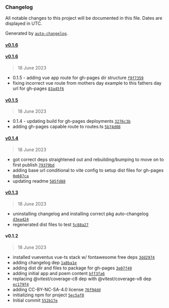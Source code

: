 ### Changelog

All notable changes to this project will be documented in this file. Dates are displayed in UTC.

Generated by [`auto-changelog`](https://github.com/CookPete/auto-changelog).

#### [v0.1.6](https://github.com/oberocks/happy-fathers-day-2023/compare/v0.1.6...v0.1.6)

#### [v0.1.6](https://github.com/oberocks/happy-fathers-day-2023/compare/v0.1.5...v0.1.6)

> 18 June 2023

- 0.1.5 - adding vue app route for gh-pages dir structure [`f9f7359`](https://github.com/oberocks/happy-fathers-day-2023/commit/f9f73597b3fb29f9252feef383c4c2455eee95e7)
- fixing incorrect vue route from mothers day example to this fathers day url for gh-pages [`83a45f6`](https://github.com/oberocks/happy-fathers-day-2023/commit/83a45f689b4c57bb324c110dab7ae85c334951d1)

#### [v0.1.5](https://github.com/oberocks/happy-fathers-day-2023/compare/v0.1.4...v0.1.5)

> 18 June 2023

- 0.1.4 - updating build for gh-pages deployments [`3276c3b`](https://github.com/oberocks/happy-fathers-day-2023/commit/3276c3bc1347bdbc73060bb5d1cf231636adedd3)
- adding gh-pages capable route to routes.ts [`5b74d08`](https://github.com/oberocks/happy-fathers-day-2023/commit/5b74d08dc7d3876bdc721162f3c443279d91e3bd)

#### [v0.1.4](https://github.com/oberocks/happy-fathers-day-2023/compare/v0.1.3...v0.1.4)

> 18 June 2023

- got correct deps straightened out and rebuilding/bumping to move on to first publish [`79379bd`](https://github.com/oberocks/happy-fathers-day-2023/commit/79379bdc759b91a715149a0a1803850c91455fd5)
- adding base url conditional to vite config to setup dist files for gh-pages [`0e687ca`](https://github.com/oberocks/happy-fathers-day-2023/commit/0e687caeef8fd2106405297199b0e6bdb964cafd)
- updating readme [`585fd88`](https://github.com/oberocks/happy-fathers-day-2023/commit/585fd88d6b3eef1ad894b3e695fbdd7a53ef37ce)

#### [v0.1.3](https://github.com/oberocks/happy-fathers-day-2023/compare/v0.1.2...v0.1.3)

> 18 June 2023

- uninstalling changelog and installing correct pkg auto-changelog [`d3ea424`](https://github.com/oberocks/happy-fathers-day-2023/commit/d3ea4240c9f944ba571fc9996266e17b7a00f13a)
- regenerated dist files to test [`5c88a27`](https://github.com/oberocks/happy-fathers-day-2023/commit/5c88a27ca16b0278330486886cfb467540e67678)

#### v0.1.2

> 18 June 2023

- installed vueventus vue-ts stack w/ fontawesome free deps [`3dd2974`](https://github.com/oberocks/happy-fathers-day-2023/commit/3dd2974ac1c3cb0a7b93854ac59f5ad39eb22db5)
- adding changelog dep [`1a8ba1e`](https://github.com/oberocks/happy-fathers-day-2023/commit/1a8ba1e0a1a6bfd806627fec114c22bf96a1f819)
- adding dist dir and files to package for gh-pages [`3e07f49`](https://github.com/oberocks/happy-fathers-day-2023/commit/3e07f4993236feaa410ca64acc398a6a5f2b1d10)
- adding initial app and poem content [`bff3fa6`](https://github.com/oberocks/happy-fathers-day-2023/commit/bff3fa65db8fcc7e1bd50cbb09d21e18e22bbfca)
- replacing @vitest/coverage-c8 dep with @vitest/coverage-v8 dep [`ec179f4`](https://github.com/oberocks/happy-fathers-day-2023/commit/ec179f4781c4d38c9e08c50b5cf810f063733fa6)
- adding CC-BY-NC-SA-4.0 license [`76f94dd`](https://github.com/oberocks/happy-fathers-day-2023/commit/76f94dd4af63a81358260980ad15269f81e5cae6)
- initializing npm for project [`5ec5af0`](https://github.com/oberocks/happy-fathers-day-2023/commit/5ec5af0f9104f21b788f399ce41d9465aef2fccb)
- Initial commit [`552b17e`](https://github.com/oberocks/happy-fathers-day-2023/commit/552b17e10caf362cb0c8734f15df40ad40e937a2)
